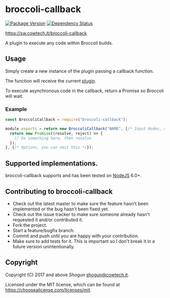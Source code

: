 # broccoli-callback

[![Package Version](https://img.shields.io/npm/v/broccoli-callback.svg)](https://npmjs.com/package/broccoli-callback)
[![Dependency Status](https://img.shields.io/gemnasium/ShogunPanda/broccoli-callback.svg)](https://gemnasium.com/ShogunPanda/broccoli-callback)

https://sw.cowtech.it/broccoli-callback

A plugin to execute any code within Broccoli builds.

## Usage

Simply create a new instance of the plugin passing a callback function.

The function will receive the current [plugin](https://github.com/broccolijs/broccoli-plugin).

To execute asynchronous code in the callback, return a Promise so Broccoli will wait.

### Example

```javascript
const BroccoliCallback = require("broccoli-callback");

module.exports = return new BroccoliCallback("NAME", [/* Input Nodes, can be an empty array */], (plugin, options) => {
  return new Promise((resolve, reject) => {
    // Do something here, then resolve
  });
}, {/* Options, you can omit this */});
```

## Supported implementations.

broccoli-callback supports and has been tested on [NodeJS](http://nodejs.org) 6.0+.

## Contributing to broccoli-callback

* Check out the latest master to make sure the feature hasn't been implemented or the bug hasn't been fixed yet.
* Check out the issue tracker to make sure someone already hasn't requested it and/or contributed it.
* Fork the project.
* Start a feature/bugfix branch.
* Commit and push until you are happy with your contribution.
* Make sure to add tests for it. This is important so I don't break it in a future version unintentionally.

## Copyright

Copyright (C) 2017 and above Shogun <shogun@cowtech.it>.

Licensed under the MIT license, which can be found at https://choosealicense.com/licenses/mit.
